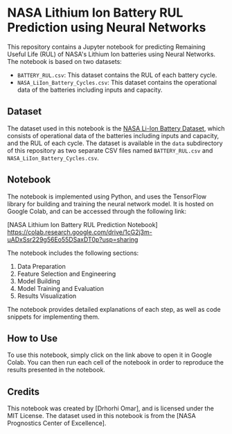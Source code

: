 # NASA Lithium Ion Battery RUL Prediction using Neural Networks

This repository contains a Jupyter notebook for predicting Remaining Useful Life (RUL) of NASA's Lithium Ion batteries using Neural Networks. The notebook is based on two datasets:

- `BATTERY_RUL.csv`: This dataset contains the RUL of each battery cycle.
- `NASA_LiIon_Battery_Cycles.csv`: This dataset contains the operational data of the batteries including inputs and capacity.

## Dataset

The dataset used in this notebook is the [NASA Li-Ion Battery Dataset](https://ti.arc.nasa.gov/tech/dash/groups/pcoe/prognostic-data-repository/#li-ion-battery), which consists of operational data of the batteries including inputs and capacity, and the RUL of each cycle. The dataset is available in the `data` subdirectory of this repository as two separate CSV files named `BATTERY_RUL.csv` and `NASA_LiIon_Battery_Cycles.csv`.

## Notebook

The notebook is implemented using Python, and uses the TensorFlow library for building and training the neural network model. It is hosted on Google Colab, and can be accessed through the following link:

[NASA Lithium Ion Battery RUL Prediction Notebook]
https://colab.research.google.com/drive/1cG2j3m-uADxSsr229g56Eo55DSaxDT0p?usp=sharing

The notebook includes the following sections:

1. Data Preparation
2. Feature Selection and Engineering
3. Model Building
4. Model Training and Evaluation
5. Results Visualization

The notebook provides detailed explanations of each step, as well as code snippets for implementing them.

## How to Use

To use this notebook, simply click on the link above to open it in Google Colab. You can then run each cell of the notebook in order to reproduce the results presented in the notebook.

## Credits

This notebook was created by [Drhorhi Omar], and is licensed under the MIT License. The dataset used in this notebook is from the [NASA Prognostics Center of Excellence].
